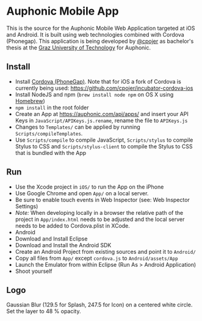 Auphonic Mobile App
===================

This is the source for the Auphonic Mobile Web Application targeted at iOS and Android. It is built using web technologies combined with Cordova (Phonegap).
This application is being developed by [@cpojer](http://cpojer.net) as bachelor's thesis at the [Graz University of Technology](http://tugraz.at/) for Auphonic.

Install
-------

* Install [Cordova (PhoneGap)](http://phonegap.com/). Note that for iOS a fork of Cordova is currently being used: https://github.com/cpojer/incubator-cordova-ios
* Install NodeJS and npm (`brew install node npm` on OS X using [Homebrew](http://mxcl.github.com/homebrew/))
* `npm install` in the root folder
* Create an App at https://auphonic.com/api/apps/ and insert your API Keys in `JavaScript/APIKeys.js.rename`, rename the file to `APIKeys.js`
* Changes to `Templates/` can be applied by running `Scripts/compileTemplates`.
* Use `Scripts/compile` to compile JavaScript, `Scripts/stylus` to compile Stylus to CSS and `Scripts/stylus-client` to compile the Stylus to CSS that is bundled with the App

Run
---

* Use the Xcode project in `iOS/` to run the App on the iPhone
* Use Google Chrome and open `App/` on a local server.
 * Be sure to enable touch events in Web Inspector (see: Web Inspector Settings)
 * *Note:* When developing locally in a browser the relative path of the project in `App/index.html` needs to be adjusted and the local server needs to be added to Cordova.plist in XCode.
* Android
 * Download and Install Eclipse
 * Download and Install the Android SDK
 * Create an Android Project from existing sources and point it to `Android/`
 * Copy all files from `App/` except `cordova.js` to `Android/assets/App`
 * Launch the Emulator from within Eclipse (Run As > Android Application)
 * Shoot yourself

Logo
----

Gaussian Blur (129.5 for Splash, 247.5 for Icon) on a centered white circle. Set the layer to 48 % opacity.
